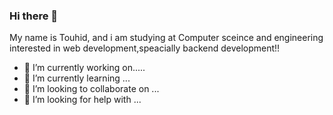 ### Hi there 👋

My name is Touhid, and i am studying at Computer sceince and engineering interested in web development,speacially backend development!!

- 🔭 I’m currently working on.....
- 🌱 I’m currently learning ...
- 👯 I’m looking to collaborate on ...
- 🤔 I’m looking for help with ...

<!--
**Touhid5759/Touhid5759** is a ✨ _special_ ✨ repository because its `README.md` (this file) appears on your GitHub profile.

Here are some ideas to get you started:

- 🔭 I’m currently working on ...
- 🌱 I’m currently learning ...
- 👯 I’m looking to collaborate on ...
- 🤔 I’m looking for help with ...
- 💬 Ask me about ...
- 📫 How to reach me: ...
- 😄 Pronouns: ...
- ⚡ Fun fact: ...
-->
